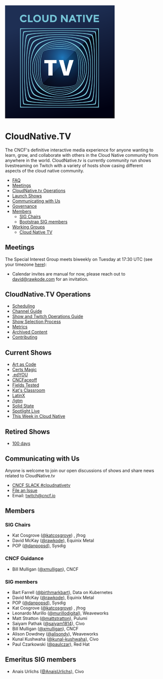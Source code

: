 <p align="left"><img src="branding/cloudnativetv/cloud-native-tv-logo.svg" width="360"></p>

# CloudNative.TV <T>
  
The CNCF's definitive interactive media experience for anyone wanting to learn, grow, and collaborate with others in the Cloud Native community from anywhere in the world.
CloudNative.tv is currently community run shows livestreaming on Twitch with a variety of hosts show casing different aspects of the cloud native community.

- [FAQ](https://github.com/cncf/cloudnativetv/blob/main/FAQ.md)
- [Meetings](#meetings)
- [CloudNative.tv Operations](#cloudnativetv-operations)
- [Launch Shows](#launch-shows)
- [Communicating with Us](#communicating-with-us)
- [Governance](https://github.com/cncf/cloudnativetv/blob/main/governance.md)
- [Members](#members)
  - [SIG Chairs](#sig-chairs)
  - [Bootstrap SIG members](#bootstrap-sig-members)
- [Working Groups](#working-groups)
  - [Cloud Native TV](#cloud-native-tv)

## Meetings

The Special Interest Group meets biweekly on Tuesday at
17:30 UTC (see your timezone [here](https://time.is/compare/1730_09_Mar_2021_in_UTC)):

- Calendar invites are manual for now, please reach out to david@rawkode.com for an invitation.

## CloudNative.TV Operations
- [Scheduling](./scheduling.md)
- [Channel Guide](https://github.com/cncf/cloudnativetv/blob/main/operations/channel-guide.md)
- [Show and Twitch Operations Guide](https://github.com/cncf/cloudnativetv/blob/main/operations/show-guidelines.md)
- [Show Selection Process](https://github.com/cncf/cloudnativetv/blob/main/operations/submission-process.md) 
- [Metrics](./metrics.md)
- [Archived Content](https://github.com/cncf/cloudnativetv/blob/main/operations/archived-content.md)
- [Contributing](https://github.com/cncf/cloudnativetv/blob/main/CONTRIBUTING.md)

## Current Shows
- [Art as Code](./shows/ArtAsCode.md)
- [Certs Magic](./shows/certsmagic.md)
- [.edYOU](./shows/edYOU.md)
- [CNCFaceoff](./shows/cncfaceoff.md)
- [Fields Tested](./shows/fieldstested.md)
- [Kat's Classroom](./shows/kat.md)
- [LatinX](./shows/latinx.md)
- [/lgtm](./shows/lgtm.md)
- [Solid State](./shows/solidstate.md)
- [Spotlight Live](./shows/spotlight.md)
- [This Week in Cloud Native](./shows/thisweek.md)
  
## Retired Shows
- [100 days](./shows/100days.md)
  
  
## Communicating with Us

Anyone is welcome to join our open discussions of
shows and share news related to CloudNative.tv

-  [CNCF SLACK #cloudnativetv](https://cloud-native.slack.com/archives/C0233V7105C)
- [File an Issue](https://github.com/cncf/cloudnativetv)
- Email: twitch@cncf.io

## Members

### SIG Chairs

- Kat Cosgrove ([@katcosgrove](https://github.com/katcosgrove)) , jfrog
- David McKay ([@rawkode](https://github.com/rawkode)), Equinix Metal
- POP ([@danpopsd](https://github.com/danpopsd)), Sysdig

### CNCF Guidance
- Bill Mulligan ([@xmulligan](https://github.com/xmulligan)), CNCF

### SIG members

- Bart Farrell ([@birthmarkbart](@https://github.com/birthmarkbart)), Data on Kubernetes
- David McKay ([@rawkode](https://github.com/rawkode)), Equinix Metal
- POP ([@danpopsd](https://github.com/danpopsd)), Sysdig
- Kat Cosgrove ([@katcosgrove](https://github.com/katcosgrove)) , jfrog
- Leonardo Murillo ([@murillodigital](https://github.com/murillodigital)), Weaveworks
- Matt Stratton ([@mattstratton](https://github.com/mattstratton)), Pulumi
- Saiyam Pathak ([@saiyam1814](https://github.com/saiyam1814)), Civo
- Bill Mulligan ([@xmulligan](https://github.com/xmulligan)), CNCF
- Alison Dowdney ([@alisondy](https://github.com/alisondy)), Weaveworks
- Kunal Kushwaha ([@kunal-kushwaha](https://github.com/kunal-kushwaha)), Civo
- Paul Czarkowski ([@paulczar](github.com/users/paulczar)), Red Hat
  
## Emeritus SIG members
- Anais Urlichs ([@AnaisUrlichs](https://github.com/AnaisUrlichs)), Civo
